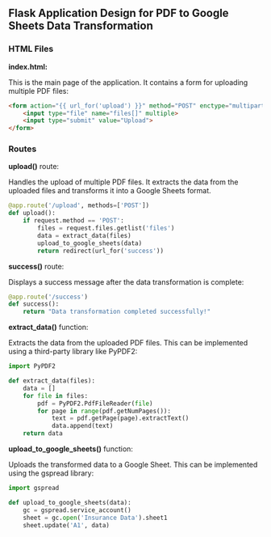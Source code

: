 ## Flask Application Design for PDF to Google Sheets Data Transformation

### HTML Files

**index.html:**

This is the main page of the application. It contains a form for uploading multiple PDF files:

```html
<form action="{{ url_for('upload') }}" method="POST" enctype="multipart/form-data">
    <input type="file" name="files[]" multiple>
    <input type="submit" value="Upload">
</form>
```

### Routes

**upload()** route:

Handles the upload of multiple PDF files. It extracts the data from the uploaded files and transforms it into a Google Sheets format.

```python
@app.route('/upload', methods=['POST'])
def upload():
    if request.method == 'POST':
        files = request.files.getlist('files')
        data = extract_data(files)
        upload_to_google_sheets(data)
        return redirect(url_for('success'))
```

**success()** route:

Displays a success message after the data transformation is complete:

```python
@app.route('/success')
def success():
    return "Data transformation completed successfully!"
```

**extract_data()** function:

Extracts the data from the uploaded PDF files. This can be implemented using a third-party library like PyPDF2:

```python
import PyPDF2

def extract_data(files):
    data = []
    for file in files:
        pdf = PyPDF2.PdfFileReader(file)
        for page in range(pdf.getNumPages()):
            text = pdf.getPage(page).extractText()
            data.append(text)
    return data
```

**upload_to_google_sheets()** function:

Uploads the transformed data to a Google Sheet. This can be implemented using the gspread library:

```python
import gspread

def upload_to_google_sheets(data):
    gc = gspread.service_account()
    sheet = gc.open('Insurance Data').sheet1
    sheet.update('A1', data)
```